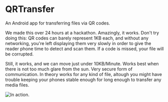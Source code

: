 # QRTransfer
An Android app for transferring files via QR codes.

We made this over 24 hours at a hackathon. Amazingly, it works. Don't try doing this: QR codes can barely represent 1KB each, and without any networking, you're left displaying them very slowly in order to give the reader phone time to detect and scan them. If a code is missed, your file will be corrupted. 

Still, it works, and we can move just under 10KB/Minute. Works best when there is not too much glare from the sun. Very secure form of communication. In theory works for any kind of file, altough you might have trouble keeping your phones stable enough for long enough to transfer any media files.

![In action.](http://i.imgur.com/lXTbVHP.jpg)
